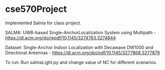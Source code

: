 # cse570Project
Implemented Salma for class project.

SALMA: UWB-based Single-AnchorLocalization System using Multipath - https://dl.acm.org/doi/epdf/10.1145/3274783.3274844

Dataset: Single-Anchor Indoor Localization with Decawave
DW1000 and Directional Antennas - https://dl.acm.org/doi/pdf/10.1145/3277868.3277879

To run:
Run salmaLight.py and change value of NC for different scenarios.
